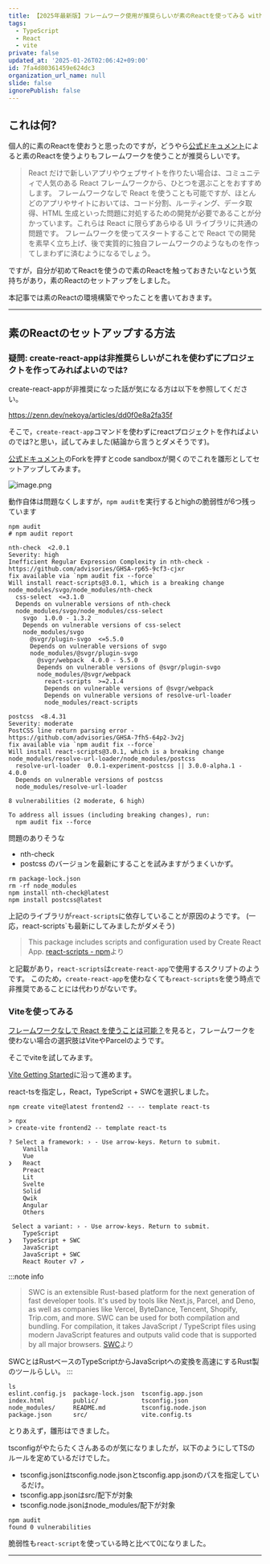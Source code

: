 ```yaml
---
title: 【2025年最新版】フレームワーク使用が推奨らしいが素のReactを使ってみる with Vite
tags:
  - TypeScript
  - React
  - vite
private: false
updated_at: '2025-01-26T02:06:42+09:00'
id: 7fa4d80361459e624dc3
organization_url_name: null
slide: false
ignorePublish: false
---
```

## これは何?

個人的に素のReactを使おうと思ったのですが，どうやら[公式ドキュメント](https://ja.react.dev/learn/start-a-new-react-project)によると素のReactを使うよりもフレームワークを使うことが推奨らしいです。

> React だけで新しいアプリやウェブサイトを作りたい場合は、コミュニティで人気のある React フレームワークから、ひとつを選ぶことをおすすめします。
> フレームワークなしで React を使うことも可能ですが、ほとんどのアプリやサイトにおいては、コード分割、ルーティング、データ取得、HTML 生成といった問題に対処するための開発が必要であることが分かっています。これらは React に限らずあらゆる UI ライブラリに共通の問題です。
> フレームワークを使ってスタートすることで React での開発を素早く立ち上げ、後で実質的に独自フレームワークのようなものを作ってしまわずに済むようになるでしょう。

ですが，自分が初めてReactを使うので素のReactを触っておきたいなという気持ちがあり，素のReactのセットアップをしました。

本記事では素のReactの環境構築でやったことを書いておきます。

---

## 素のReactのセットアップする方法

### 疑問: create-react-appは非推奨らしいがこれを使わずにプロジェクトを作ってみればよいのでは?

create-react-appが非推奨になった話が気になる方は以下を参照してください。

https://zenn.dev/nekoya/articles/dd0f0e8a2fa35f

そこで，`create-react-app`コマンドを使わずにreactプロジェクトを作ればよいのでは?と思い，試してみました(結論から言うとダメそうです)。

[公式ドキュメント](https://ja.react.dev/learn/typescript)のForkを押すとcode sandboxが開くのでこれを雛形としてセットアップしてみます。

![image.png](https://qiita-image-store.s3.ap-northeast-1.amazonaws.com/0/3718390/8cf818af-e851-4484-11ee-465d0e2a264a.png)

動作自体は問題なくしますが，`npm audit`を実行するとhighの脆弱性が6つ残っています

```shell
npm audit
# npm audit report

nth-check  <2.0.1
Severity: high
Inefficient Regular Expression Complexity in nth-check - https://github.com/advisories/GHSA-rp65-9cf3-cjxr
fix available via `npm audit fix --force`
Will install react-scripts@3.0.1, which is a breaking change
node_modules/svgo/node_modules/nth-check
  css-select  <=3.1.0
  Depends on vulnerable versions of nth-check
  node_modules/svgo/node_modules/css-select
    svgo  1.0.0 - 1.3.2
    Depends on vulnerable versions of css-select
    node_modules/svgo
      @svgr/plugin-svgo  <=5.5.0
      Depends on vulnerable versions of svgo
      node_modules/@svgr/plugin-svgo
        @svgr/webpack  4.0.0 - 5.5.0
        Depends on vulnerable versions of @svgr/plugin-svgo
        node_modules/@svgr/webpack
          react-scripts  >=2.1.4
          Depends on vulnerable versions of @svgr/webpack
          Depends on vulnerable versions of resolve-url-loader
          node_modules/react-scripts

postcss  <8.4.31
Severity: moderate
PostCSS line return parsing error - https://github.com/advisories/GHSA-7fh5-64p2-3v2j
fix available via `npm audit fix --force`
Will install react-scripts@3.0.1, which is a breaking change
node_modules/resolve-url-loader/node_modules/postcss
  resolve-url-loader  0.0.1-experiment-postcss || 3.0.0-alpha.1 - 4.0.0
  Depends on vulnerable versions of postcss
  node_modules/resolve-url-loader

8 vulnerabilities (2 moderate, 6 high)

To address all issues (including breaking changes), run:
  npm audit fix --force
```

問題のありそうな
- nth-check
- postcss
のバージョンを最新にすることを試みますがうまくいかず。

```shell
rm package-lock.json
rm -rf node_modules
npm install nth-check@latest
npm install postcss@latest
```

上記のライブラリが`react-scripts`に依存していることが原因のようです。
(一応，react-scripts`も最新にしてみましたがダメそう)

> This package includes scripts and configuration used by Create React App. [react-scripts - npm](https://www.npmjs.com/package/react-scripts)より

と記載があり，`react-scripts`は`create-react-app`で使用するスクリプトのようです。
このため，`create-react-app`を使わなくても`react-scripts`を使う時点で非推奨であることには代わりがないです。

### Viteを使ってみる

[フレームワークなしで React を使うことは可能？](https://ja.react.dev/learn/start-a-new-react-project#can-i-use-react-without-a-framework)を見ると，フレームワークを使わない場合の選択肢はViteやParcelのようです。

そこでviteを試してみます。

[Vite Getting Started](https://vite.dev/guide/)に沿って進めます。

react-tsを指定し，React，TypeScript + SWCを選択しました。

```shell
npm create vite@latest frontend2 -- -- template react-ts

> npx
> create-vite frontend2 -- template react-ts

? Select a framework: › - Use arrow-keys. Return to submit.
    Vanilla
    Vue
❯   React
    Preact
    Lit
    Svelte
    Solid
    Qwik
    Angular
    Others

 Select a variant: › - Use arrow-keys. Return to submit.
    TypeScript
❯   TypeScript + SWC
    JavaScript
    JavaScript + SWC
    React Router v7 ↗

```

:::note info
> SWC is an extensible Rust-based platform for the next generation of fast developer tools. It's used by tools like Next.js, Parcel, and Deno, as well as companies like Vercel, ByteDance, Tencent, Shopify, Trip.com, and more.
> SWC can be used for both compilation and bundling. For compilation, it takes JavaScript / TypeScript files using modern JavaScript features and outputs valid code that is supported by all major browsers. [SWC](https://swc.rs/)より

SWCとはRustベースのTypeScriptからJavaScriptへの変換を高速にするRust製のツールらしい。
:::

```shell
ls
eslint.config.js  package-lock.json  tsconfig.app.json
index.html        public/            tsconfig.json
node_modules/     README.md          tsconfig.node.json
package.json      src/               vite.config.ts
```

とりあえず，雛形はできました。

tsconfigがやたらたくさんあるのが気になりましたが，以下のようにしてTSのルールを定めているだけでした。
- tsconfig.jsonはtsconfig.node.jsonとtsconfig.app.jsonのパスを指定しているだけ。
- tsconfig.app.jsonはsrc/配下が対象
- tsconfig.node.jsonはnode_modules/配下が対象

```shell
npm audit
found 0 vulnerabilities
```

脆弱性も`react-script`を使っている時と比べて0になりました。

---
